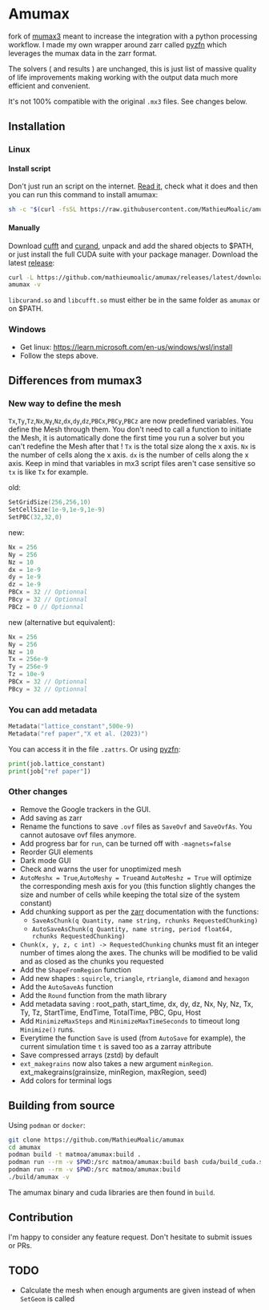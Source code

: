 # Amumax

fork of [mumax3](https://github.com/mumax/3) meant to increase the integration with a python processing workflow. I made my own wrapper around zarr called [pyzfn](https://github.com/MathieuMoalic/pyzfn) which leverages the mumax data in the zarr format.

The solvers ( and results ) are unchanged, this is just list of massive quality of life improvements making working with the output data much more efficient and convenient.

It's not 100% compatible with the original `.mx3` files. See changes below.

## Installation

### Linux

#### Install script

Don't just run an script on the internet. [Read it](https://raw.githubusercontent.com/MathieuMoalic/amumax/main/install.sh), check what it does and then you can run this command to install amumax:

```bash
sh -c "$(curl -fsSL https://raw.githubusercontent.com/MathieuMoalic/amumax/main/install.sh)"
```

#### Manually

Download [cufft](https://developer.download.nvidia.com/compute/cuda/redist/libcufft/linux-x86_64/) and [curand](https://developer.download.nvidia.com/compute/cuda/redist/libcurand/linux-x86_64/), unpack and add the shared objects to $PATH, or just install the full CUDA suite with your package manager.
Download the latest [release](https://github.com/MathieuMoalic/amumax/releases/):

```bash
curl -L https://github.com/mathieumoalic/amumax/releases/latest/download/amumax > amumax
amumax -v
```

`libcurand.so` and `libcufft.so` must either be in the same folder as `amumax` or on $PATH.

### Windows

- Get linux: https://learn.microsoft.com/en-us/windows/wsl/install
- Follow the steps above.

## Differences from mumax3

### New way to define the mesh

`Tx`,`Ty`,`Tz`,`Nx`,`Ny`,`Nz`,`dx`,`dy`,`dz`,`PBCx`,`PBCy`,`PBCz` are now predefined variables. You define the Mesh through them. You don't need to call a function to initiate the Mesh, it is automatically done the first time you run a solver but you can't redefine the Mesh after that !
`Tx` is the total size along the x axis. `Nx` is the number of cells along the x axis. `dx` is the number of cells along the x axis. Keep in mind that variables in mx3 script files aren't case sensitive so `tx` is like `Tx` for example.

old:

```go
SetGridSize(256,256,10)
SetCellSize(1e-9,1e-9,1e-9)
SetPBC(32,32,0)
```

new:

```go
Nx = 256
Ny = 256
Nz = 10
dx = 1e-9
dy = 1e-9
dz = 1e-9
PBCx = 32 // Optionnal
PBcy = 32 // Optionnal
PBCz = 0 // Optionnal
```

new (alternative but equivalent):

```go
Nx = 256
Ny = 256
Nz = 10
Tx = 256e-9
Ty = 256e-9
Tz = 10e-9
PBCx = 32 // Optionnal
PBcy = 32 // Optionnal
```

### You can add metadata

```go
Metadata("lattice_constant",500e-9)
Metadata("ref paper","X et al. (2023)")
```

You can access it in the file `.zattrs`. Or using [pyzfn](https://github.com/MathieuMoalic/pyzfn):

```python
print(job.lattice_constant)
print(job["ref paper"])
```

### Other changes

- Remove the Google trackers in the GUI.
- Add saving as zarr
- Rename the functions to save `.ovf` files as `SaveOvf` and `SaveOvfAs`. You cannot autosave ovf files anymore.
- Add progress bar for `run`, can be turned off with `-magnets=false`
- Reorder GUI elements
- Dark mode GUI
- Check and warns the user for unoptimized mesh
- `AutoMeshx = True`,`AutoMeshy = True`and `AutoMeshz = True` will optimize the corresponding mesh axis for you (this function slightly changes the size and number of cells while keeping the total size of the system constant)
- Add chunking support as per the [zarr](https://zarr.readthedocs.io/en/stable/) documentation with the functions:
  - `SaveAsChunk(q Quantity, name string, rchunks RequestedChunking)`
  - `AutoSaveAsChunk(q Quantity, name string, period float64, rchunks RequestedChunking)`
- `Chunk(x, y, z, c int) -> RequestedChunking` chunks must fit an integer number of times along the axes. The chunks will be modified to be valid and as closed as the chunks you requested
- Add the `ShapeFromRegion` function
- Add new shapes : `squircle`, `triangle`, `rtriangle`, `diamond` and `hexagon`
- Add the `AutoSaveAs` function
- Add the `Round` function from the math library
- Add metadata saving : root_path, start_time, dx, dy, dz, Nx, Ny, Nz, Tx, Ty, Tz, StartTime, EndTime, TotalTime, PBC, Gpu, Host
- Add `MinimizeMaxSteps` and `MinimizeMaxTimeSeconds` to timeout long `Minimize()` runs.
- Everytime the function `Save` is used (from `AutoSave` for example), the current simulation time `t` is saved too as a zarray attribute
- Save compressed arrays (zstd) by default
- `ext_makegrains` now also takes a new argument `minRegion`. ext_makegrains(grainsize, minRegion, maxRegion, seed)
- Add colors for terminal logs

## Building from source

Using `podman` or `docker`:

```bash
git clone https://github.com/MathieuMoalic/amumax
cd amumax
podman build -t matmoa/amumax:build .
podman run --rm -v $PWD:/src matmoa/amumax:build bash cuda/build_cuda.sh
podman run --rm -v $PWD:/src matmoa/amumax:build
./build/amumax -v
```

The amumax binary and cuda libraries are then found in `build`.

## Contribution

I'm happy to consider any feature request. Don't hesitate to submit issues or PRs.

## TODO
- Calculate the mesh when enough arguments are given instead of when `SetGeom` is called